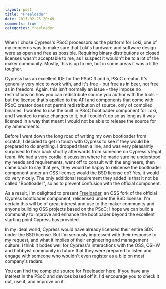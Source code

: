 ```yaml
---
layout: post
title: "Freeloader"
date: 2013-02-25 20:49
comments: true
categories: freeloader
---
```


When I chose Cypress's PSoC processors as the platform for Loki, one of my concerns was to make sure that Loki's hardware and software design were as open and free as possible. Requiring binary distributions or closed licenses wasn't acceptable to me, as I suspect it wouldn't be to a lot of the maker community. Mostly, this is up to me, but in some areas it was a little tougher.

Cypress has an excellent IDE for the PSoC 3 and 5, PSoC creator. It's generally very nice to work with, and it's free - but free as in beer, not free as in freedom. Again, this isn't normally an issue - they impose no restrictions on how you can redistribute source you author with the tools - but the license that's applied to the API and components that come with PSoC creator does not permit redistribution of source, only of compiled binaries. I wanted to use the built in PSoC bootloader component for Loki, and I wanted to make changes to it, but I couldn't do so as long as it was licensed in a way that meant I would not be able to release the source for my amendments.

Before I went down the long road of writing my own bootloader from scratch, I decided to get in touch with Cypress to see if they would be prepared to do anything. I dropped them a line, and was very pleasantly surprised to hear back shortly afterwards from someone on Cypress's legal team. We had a very cordial discussion where he made sure he understood my needs and requirements, went off to consult with the engineers, then came back to say that yes, they would be happy to relicense the bootloader component under an OSS license; would the BSD license do? Yes, it would do very nicely. The only additional requirement they added is that it not be called "Bootloader", so as to prevent confusion with the official component.

As a result, I'm delighted to present [Freeloader](http://github.com/arachnidlabs/freeloader/), an OSS fork of the official Cypress bootloader component, relicensed under the BSD license. I'm certain this will be of great interest and use to the maker community and anyone building OSS projects based on the PSoC; I hope we can build a community to improve and enhance the bootloader beyond the excellent starting point Cypress has provided.

In my ideal world, Cypress would have already licensed their entire SDK under the BSD license. But I'm seriously impressed with their response to my request, and what it implies of their engineering and management culture. I think it bodes well for Cypress's interactions with the OSS, OSHW and hobbyist community in future that they were prepared to listen and engage with someone who wouldn't even register as a blip on most company's radars.

You can find the complete source for Freeloader [here](http://github.com/arachnidlabs/freeloader/). If you have any interest in the PSoC and devices based off it, I'd encourage you to check it out, use it, and improve on it.
